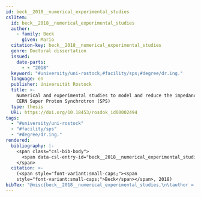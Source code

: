 ```yaml
---
id: beck__2018__numerical_experimental_studies
cslItem:
  id: beck__2018__numerical_experimental_studies
  author:
    - family: Beck
      given: Mario
  citation-key: beck__2018__numerical_experimental_studies
  genre: Doctoral dissertation
  issued:
    date-parts:
      - - "2018"
  keyword: "#university/uni-rostock;#facility/sps;#degree/dr.ing."
  language: en
  publisher: Universität Rostock
  title: >-
    Numerical and experimental studies to model and reduce the impedance in the
    CERN Super Proton Synchrotron (SPS)
  type: thesis
  URL: https://doi.org/10.18453/rosdok_id00002494
tags:
  - "#university/uni-rostock"
  - "#facility/sps"
  - "#degree/dr.ing."
rendered:
  bibliography: |-
    <span class="csl-bib-body">
      <span data-csl-entry-id="beck__2018__numerical_experimental_studies" class="csl-entry"><span class='author-bib'>Beck</span>. <span class='date-bib'>(2018)</span>. <span class='title'><i><b><span style="font-style:normal;">Numerical and experimental studies to model and reduce the impedance in the CERN Super Proton Synchrotron (SPS)</span></b></i></span> [Doctoral dissertation, Universität Rostock]. <span class='URL'><a href='https://doi.org/10.18453/rosdok_id00002494'>LINK</a></span></span>
    </span>
  citation: >-
    (<span style="font-variant:small-caps;"><span
    style="font-variant:small-caps;">Beck</span></span>, 2018)
bibTex: "@misc{beck__2018__numerical_experimental_studies,\n\tauthor = {Beck, Mario},\n\tyear = {2018},\n\tschool = {Universit{\\\" a}t Rostock},\n\ttitle = {Numerical and experimental studies to model and reduce the impedance in the {CERN} {Super} {Proton} {Synchrotron} ({SPS})},\n\ttype = {Doctoral dissertation},\n\turl = {https://doi.org/10.18453/rosdok_id00002494},\n}\n\n"
---
```

